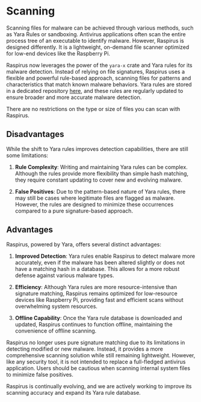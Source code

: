 # Scanning

Scanning files for malware can be achieved through various methods, such as Yara Rules or sandboxing. Antivirus applications often scan the entire process tree of an executable to identify malware. However, Raspirus is designed differently. It is a lightweight, on-demand file scanner optimized for low-end devices like the Raspberry Pi.

Raspirus now leverages the power of the `yara-x` crate and Yara rules for its malware detection. Instead of relying on file signatures, Raspirus uses a flexible and powerful rule-based approach, scanning files for patterns and characteristics that match known malware behaviors. Yara rules are stored in a dedicated repository [here](https://github.com/Raspirus/yara-rules), and these rules are regularly updated to ensure broader and more accurate malware detection.

There are no restrictions on the type or size of files you can scan with Raspirus.

## Disadvantages

While the shift to Yara rules improves detection capabilities, there are still some limitations:

1. **Rule Complexity**: Writing and maintaining Yara rules can be complex. Although the rules provide more flexibility than simple hash matching, they require constant updating to cover new and evolving malware.
   
2. **False Positives**: Due to the pattern-based nature of Yara rules, there may still be cases where legitimate files are flagged as malware. However, the rules are designed to minimize these occurrences compared to a pure signature-based approach.

## Advantages

Raspirus, powered by Yara, offers several distinct advantages:

1. **Improved Detection**: Yara rules enable Raspirus to detect malware more accurately, even if the malware has been altered slightly or does not have a matching hash in a database. This allows for a more robust defense against various malware types.
   
2. **Efficiency**: Although Yara rules are more resource-intensive than signature matching, Raspirus remains optimized for low-resource devices like Raspberry Pi, providing fast and efficient scans without overwhelming system resources.

3. **Offline Capability**: Once the Yara rule database is downloaded and updated, Raspirus continues to function offline, maintaining the convenience of offline scanning.

Raspirus no longer uses pure signature matching due to its limitations in detecting modified or new malware. Instead, it provides a more comprehensive scanning solution while still remaining lightweight. However, like any security tool, it is not intended to replace a full-fledged antivirus application. Users should be cautious when scanning internal system files to minimize false positives.

Raspirus is continually evolving, and we are actively working to improve its scanning accuracy and expand its Yara rule database.

